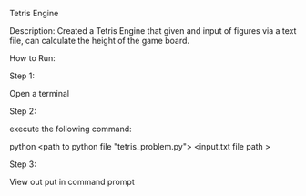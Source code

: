 Tetris Engine

Description: 
Created a Tetris Engine that given and input of figures via a text file, can calculate the height of the game board.

How to Run:

Step 1:

Open a terminal

Step 2:

execute the following command:

python <path to python file "tetris_problem.py"> <input.txt file path >


Step 3:

View out put in command prompt
    